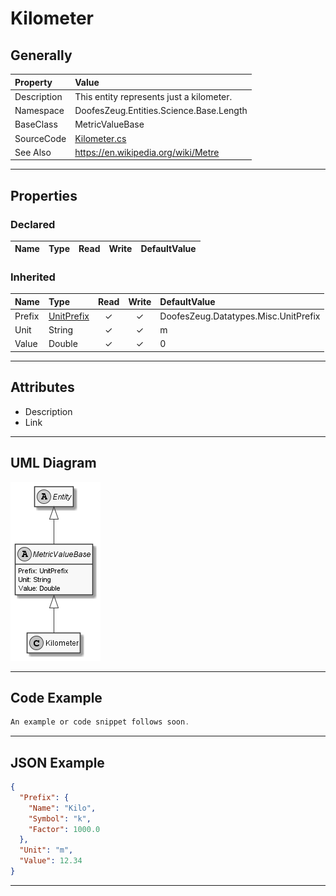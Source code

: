 ﻿# Kilometer

## Generally

|Property|Value|
|:-|:-|
|Description|This entity represents just a kilometer.|
|Namespace|DoofesZeug.Entities.Science.Base.Length|
|BaseClass|MetricValueBase|
|SourceCode|[Kilometer.cs](../../../../DoofesZeug.Library/Src/Entities/Science/Base/Length/Kilometer.cs)|
|See Also|https://en.wikipedia.org/wiki/Metre|

---

## Properties

### Declared

|Name|Type|Read|Write|DefaultValue|
|:---|:---|:--:|:---:|:-----------|

### Inherited

|Name|Type|Read|Write|DefaultValue|
|:---|:---|:--:|:---:|:-----------|
|Prefix|[UnitPrefix](../../Entities/DoofesZeug.Datatypes.Misc/UnitPrefix.md)|&#x2713;|&#x2713;|DoofesZeug.Datatypes.Misc.UnitPrefix|
|Unit|String|&#x2713;|&#x2713;|m|
|Value|Double|&#x2713;|&#x2713;|0|

---

## Attributes

- Description
- Link

---

## UML Diagram

![Kilometer.png](./Kilometer.png "Kilometer")

---

## Code Example

```cs
An example or code snippet follows soon.
```

---

## JSON Example

```json
{
  "Prefix": {
    "Name": "Kilo",
    "Symbol": "k",
    "Factor": 1000.0
  },
  "Unit": "m",
  "Value": 12.34
}
```

---

